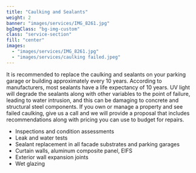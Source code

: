 ```yaml
---
title: "Caulking and Sealants"
weight: 2
banner: "images/services/IMG_8261.jpg"
bgImgClass: "bg-img-custom"
class: "service-section"
fill: "center"
images:
  - "images/services/IMG_8261.jpg"
  - "images/services/caulking failed.jpeg"
---
```


It is recommended to replace the caulking and sealants on your parking garage or building approximately every 10 years. According to manufacturers, most sealants have a life expectancy of 10 years. UV light will degrade the sealants along with other variables to the point of failure, leading to water intrusion, and this can be damaging to concrete and structural steel components. If you own or manage a property and see failed caulking, give us a call and we will provide a proposal that includes recommendations along with pricing you can use to budget for repairs.

- Inspections and condition assessments
- Leak and water tests
- Sealant replacement in all facade substrates and parking garages
- Curtain walls, aluminum composite panel, EIFS
- Exterior wall expansion joints
- Wet glazing
